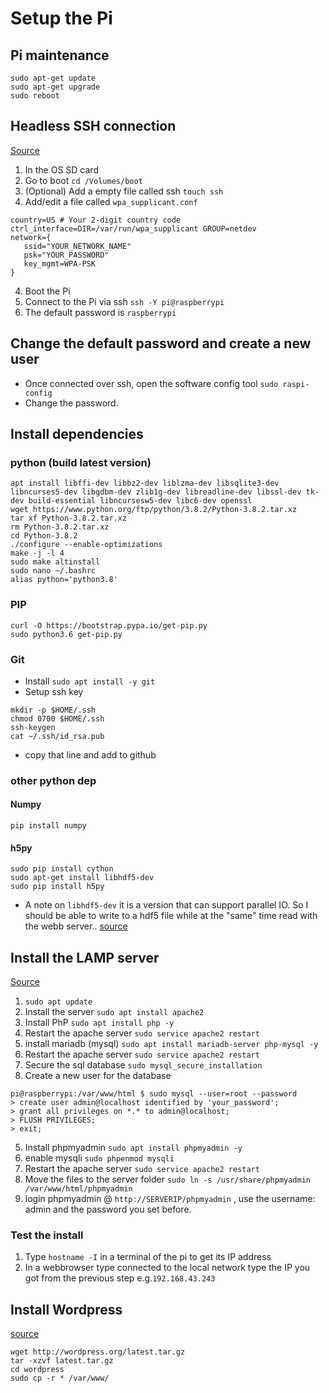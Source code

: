 # Setup the Pi

## Pi maintenance
```shell
sudo apt-get update
sudo apt-get upgrade
sudo reboot
```

## Headless SSH connection
[Source](https://howchoo.com/g/ndy1zte2yjn/how-to-set-up-wifi-on-your-raspberry-pi-without-ethernet)

1. In the OS SD card
2. Go to boot `cd /Volumes/boot`
1. (Optional) Add a empty file called ssh `touch ssh`
3. Add/edit a file called `wpa_supplicant.conf`
```shell
country=US # Your 2-digit country code
ctrl_interface=DIR=/var/run/wpa_supplicant GROUP=netdev
network={
   ssid="YOUR_NETWORK_NAME"
   psk="YOUR_PASSWORD"
   key_mgmt=WPA-PSK
}
```
4. Boot the Pi
5. Connect to the Pi via ssh `ssh -Y pi@raspberrypi`
6. The default password is `raspberrypi`

## Change the default password and create a new user
* Once connected over ssh, open the software config tool `sudo raspi-config`
* Change the password.

## Install dependencies
### python (build latest version)

```shell
apt install libffi-dev libbz2-dev liblzma-dev libsqlite3-dev libncurses5-dev libgdbm-dev zlib1g-dev libreadline-dev libssl-dev tk-dev build-essential libncursesw5-dev libc6-dev openssl
wget https://www.python.org/ftp/python/3.8.2/Python-3.8.2.tar.xz
tar xf Python-3.8.2.tar.xz
rm Python-3.8.2.tar.xz
cd Python-3.8.2
./configure --enable-optimizations
make -j -l 4
sudo make altinstall
sudo nano ~/.bashrc
alias python='python3.8'
```
### PIP
```shell
curl -O https://bootstrap.pypa.io/get-pip.py
sudo python3.6 get-pip.py
```

### Git
* Install `sudo apt install -y git`
* Setup ssh key
```shell
mkdir -p $HOME/.ssh 
chmod 0700 $HOME/.ssh
ssh-keygen
cat ~/.ssh/id_rsa.pub
```
* copy that line and add to github


### other python dep
#### Numpy
`pip install numpy`
#### h5py
``` shell
sudo pip install cython
sudo apt-get install libhdf5-dev
sudo pip install h5py
```

* A note on `libhdf5-dev` it is a version that can support parallel IO. So I should be able to write to a hdf5 file while at the "same" time read with the webb server.. [source](https://packages.debian.org/buster/libhdf5-dev)

## Install the LAMP server
[Source](https://randomnerdtutorials.com/raspberry-pi-apache-mysql-php-lamp-server/)

1. `sudo apt update`
1. Install the server `sudo apt install apache2`
2. Install PhP `sudo apt install php -y`
3. Restart the apache server `sudo service apache2 restart`
3. install mariadb (mysql) `sudo apt install mariadb-server php-mysql -y`
3. Restart the apache server `sudo service apache2 restart`
4. Secure the sql database `sudo mysql_secure_installation`
4. Create a new user for the database 
```shell
pi@raspberrypi:/var/www/html $ sudo mysql --user=root --password
> create user admin@localhost identified by 'your_password';
> grant all privileges on *.* to admin@localhost;
> FLUSH PRIVILEGES;
> exit;
```
5. Install phpmyadmin `sudo apt install phpmyadmin -y`
6. enable mysqli `sudo phpenmod mysqli`
3. Restart the apache server `sudo service apache2 restart`
4. Move the files to the server folder `sudo ln -s /usr/share/phpmyadmin /var/www/html/phpmyadmin`
5. login phpmyadmin @ `http://SERVERIP/phpmyadmin` , use the username: admin and the password you set before.

### Test the install
1. Type `hostname -I` in a terminal of the pi to get its IP address
2. In a webbrowser type connected to the local network type the IP you got from the previous step e.g.`192.168.43.243`

## Install Wordpress
[source](https://samhobbs.co.uk/2014/02/how-to-install-wordpress-on-a-raspberry-pi)
```shell
wget http://wordpress.org/latest.tar.gz
tar -xzvf latest.tar.gz
cd wordpress
sudo cp -r * /var/www/
```